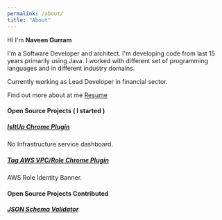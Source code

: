 ```yaml
---
permalink: /about/
title: "About"
---
```


Hi I'm **Naveen Gurram**

I'm a Software Developer and architect. I'm developing code from last 15 years primarily using Java. I worked with different set of programming languages and in different industry domains. 

Currently working as Lead Developer in financial sector.

Find out more about at me [Resume](/assets/files/NaveenGurram.pdf)
#### Open Source Projects ( I started )
##### [IsItUp Chrome Plugin](https://chrome.google.com/webstore/detail/is-it-up/hpeelccagnmlaklolopihojkmoabmidb?hl=en) 
No Infrastructure service dashboard.

##### [Tag AWS VPC/Role Chrome Plugin](https://chrome.google.com/webstore/detail/tag-aws-vpcrole/ljcagjkgoidbjkgacjkiielnkcmmccbp?hl=en) 
AWS Role Identity Banner.

#### Open Source Projects Contributed

##### [JSON Schema Validator](https://github.com/everit-org/json-schema)
